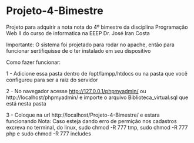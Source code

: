 # Projeto-4-Bimestre
Projeto para adquirir a nota nota do 4º bimestre da disciplina Programação Web II do curso de informatica na EEEP Dr. José Iran Costa

Importante: O sistema foi projetado para rodar no apache, então para funcionar sertifiquisse de o ter instalado em seu dispositivo

Como fazer funcionar:

1 - Adicione essa pasta dentro de /opt/lampp/htdocs ou na pasta que você configurou para ser a raiz do servidor

2 - No navegador acesse http://127.0.0.1/phpmyadmin/ ou http://localhost/phpmyadmin/ e importe o arquivo Biblioteca_virtual.sql que está nesta pasta

3 - Coloque na url http://localhost/Projeto-4-Bimestre/ e estara funcionando
Nota: Caso esteja dando erro de permição nos cadastros excreva no terminal, do linux, sudo chmod -R 777 tmp, sudo chmod -R 777 php e sudo chmod -R 777 includes

